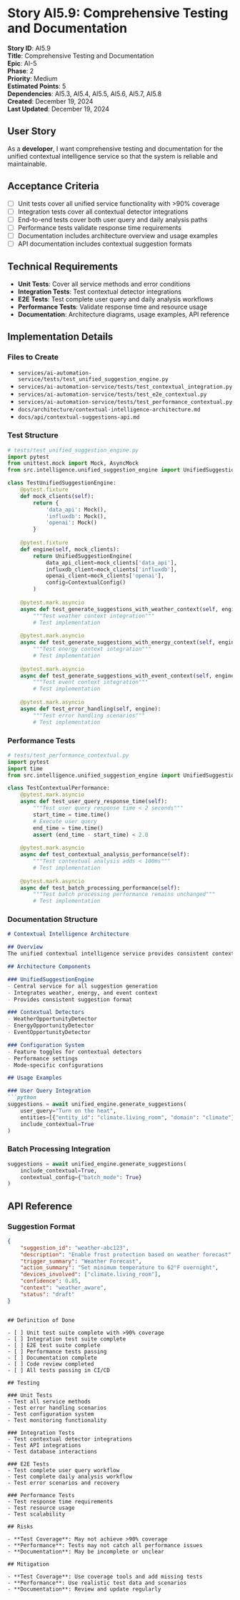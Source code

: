 # Story AI5.9: Comprehensive Testing and Documentation

**Story ID**: AI5.9  
**Title**: Comprehensive Testing and Documentation  
**Epic**: AI-5  
**Phase**: 2  
**Priority**: Medium  
**Estimated Points**: 5  
**Dependencies**: AI5.3, AI5.4, AI5.5, AI5.6, AI5.7, AI5.8  
**Created**: December 19, 2024  
**Last Updated**: December 19, 2024  

## User Story

As a **developer**, I want comprehensive testing and documentation for the unified contextual intelligence service so that the system is reliable and maintainable.

## Acceptance Criteria

- [ ] Unit tests cover all unified service functionality with >90% coverage
- [ ] Integration tests cover all contextual detector integrations
- [ ] End-to-end tests cover both user query and daily analysis paths
- [ ] Performance tests validate response time requirements
- [ ] Documentation includes architecture overview and usage examples
- [ ] API documentation includes contextual suggestion formats

## Technical Requirements

- **Unit Tests**: Cover all service methods and error conditions
- **Integration Tests**: Test contextual detector integrations
- **E2E Tests**: Test complete user query and daily analysis workflows
- **Performance Tests**: Validate response time and resource usage
- **Documentation**: Architecture diagrams, usage examples, API reference

## Implementation Details

### Files to Create
- `services/ai-automation-service/tests/test_unified_suggestion_engine.py`
- `services/ai-automation-service/tests/test_contextual_integration.py`
- `services/ai-automation-service/tests/test_e2e_contextual.py`
- `services/ai-automation-service/tests/test_performance_contextual.py`
- `docs/architecture/contextual-intelligence-architecture.md`
- `docs/api/contextual-suggestions-api.md`

### Test Structure

```python
# tests/test_unified_suggestion_engine.py
import pytest
from unittest.mock import Mock, AsyncMock
from src.intelligence.unified_suggestion_engine import UnifiedSuggestionEngine

class TestUnifiedSuggestionEngine:
    @pytest.fixture
    def mock_clients(self):
        return {
            'data_api': Mock(),
            'influxdb': Mock(),
            'openai': Mock()
        }
    
    @pytest.fixture
    def engine(self, mock_clients):
        return UnifiedSuggestionEngine(
            data_api_client=mock_clients['data_api'],
            influxdb_client=mock_clients['influxdb'],
            openai_client=mock_clients['openai'],
            config=ContextualConfig()
        )
    
    @pytest.mark.asyncio
    async def test_generate_suggestions_with_weather_context(self, engine):
        """Test weather context integration"""
        # Test implementation
    
    @pytest.mark.asyncio
    async def test_generate_suggestions_with_energy_context(self, engine):
        """Test energy context integration"""
        # Test implementation
    
    @pytest.mark.asyncio
    async def test_generate_suggestions_with_event_context(self, engine):
        """Test event context integration"""
        # Test implementation
    
    @pytest.mark.asyncio
    async def test_error_handling(self, engine):
        """Test error handling scenarios"""
        # Test implementation
```

### Performance Tests

```python
# tests/test_performance_contextual.py
import pytest
import time
from src.intelligence.unified_suggestion_engine import UnifiedSuggestionEngine

class TestContextualPerformance:
    @pytest.mark.asyncio
    async def test_user_query_response_time(self):
        """Test user query response time < 2 seconds"""
        start_time = time.time()
        # Execute user query
        end_time = time.time()
        assert (end_time - start_time) < 2.0
    
    @pytest.mark.asyncio
    async def test_contextual_analysis_performance(self):
        """Test contextual analysis adds < 100ms"""
        # Test implementation
    
    @pytest.mark.asyncio
    async def test_batch_processing_performance(self):
        """Test batch processing performance remains unchanged"""
        # Test implementation
```

### Documentation Structure

```markdown
# Contextual Intelligence Architecture

## Overview
The unified contextual intelligence service provides consistent contextual awareness across both automated batch processing and user-initiated queries.

## Architecture Components

### UnifiedSuggestionEngine
- Central service for all suggestion generation
- Integrates weather, energy, and event context
- Provides consistent suggestion format

### Contextual Detectors
- WeatherOpportunityDetector
- EnergyOpportunityDetector
- EventOpportunityDetector

### Configuration System
- Feature toggles for contextual detectors
- Performance settings
- Mode-specific configurations

## Usage Examples

### User Query Integration
```python
suggestions = await unified_engine.generate_suggestions(
    user_query="Turn on the heat",
    entities=[{"entity_id": "climate.living_room", "domain": "climate"}],
    include_contextual=True
)
```

### Batch Processing Integration
```python
suggestions = await unified_engine.generate_suggestions(
    include_contextual=True,
    contextual_config={"batch_mode": True}
)
```

## API Reference

### Suggestion Format
```json
{
    "suggestion_id": "weather-abc123",
    "description": "Enable frost protection based on weather forecast",
    "trigger_summary": "Weather Forecast",
    "action_summary": "Set minimum temperature to 62°F overnight",
    "devices_involved": ["climate.living_room"],
    "confidence": 0.85,
    "context": "weather_aware",
    "status": "draft"
}
```
```

## Definition of Done

- [ ] Unit test suite complete with >90% coverage
- [ ] Integration test suite complete
- [ ] E2E test suite complete
- [ ] Performance tests passing
- [ ] Documentation complete
- [ ] Code review completed
- [ ] All tests passing in CI/CD

## Testing

### Unit Tests
- Test all service methods
- Test error handling scenarios
- Test configuration system
- Test monitoring functionality

### Integration Tests
- Test contextual detector integrations
- Test API integrations
- Test database interactions

### E2E Tests
- Test complete user query workflow
- Test complete daily analysis workflow
- Test error scenarios and recovery

### Performance Tests
- Test response time requirements
- Test resource usage
- Test scalability

## Risks

- **Test Coverage**: May not achieve >90% coverage
- **Performance**: Tests may not catch all performance issues
- **Documentation**: May be incomplete or unclear

## Mitigation

- **Test Coverage**: Use coverage tools and add missing tests
- **Performance**: Use realistic test data and scenarios
- **Documentation**: Review and update regularly
